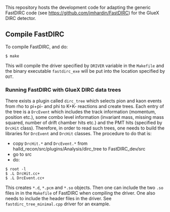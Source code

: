This repository hosts the development code for adapting the generic FastDIRC code (see https://github.com/jmhardin/FastDIRC) for the GlueX DIRC detector.

## Compile FastDIRC
To compile FastDIRC, and do:
```
$ make
```
This will compile the driver specified by `DRIVER` variable in the `Makefile` and the binary executable `fastdirc_exe` will be put into the location specified by `OUT`.

### Running FastDIRC with GlueX DIRC data trees
There exists a plugin called `dirc_tree` which selects pion and kaon events from rho to pi+pi- and phi to K+K- reactions and create trees. Each entry of the tree is a `DrcEvent` which includes the track information (momentum, position etc.), some combo level information (invariant mass, missing mass squared, number of drift chamber hits etc.) and the PMT hits (specified by `DrcHit` class). Therefore, in order to read such trees, one needs to build the libraries for `DrcEvent` and `DrcHit` classes. The procedure to do that is:

- copy `DrcHit.*` and `DrcEvent.*` from halld_recon/src/plugins/Analysis/dirc_tree to FastDIRC_dev/src
- go to src
- do:
```
$ root -l
$ .L DrcHit.cc+
$ .L DrcEvent.cc+
```
This creates `*.d`, `*.pcm` and `*.so` objects. Then one can include the two `.so` files in in the `Makefile` of FastDIRC when compiling the driver. One also needs to include the header files in the driver. See `fastdirc_tree_minimal.cpp` driver for an example.
